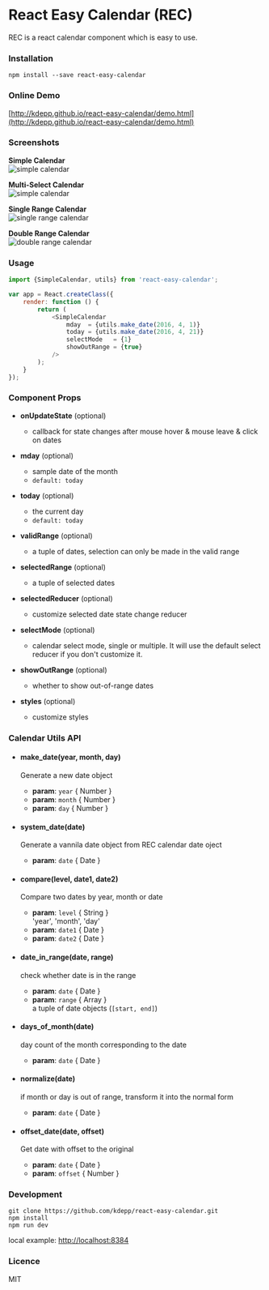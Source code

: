 # React Easy Calendar (REC)

REC is a react calendar component which is easy to use.

### Installation

```
npm install --save react-easy-calendar
```

### Online Demo

[http://kdepp.github.io/react-easy-calendar/demo.html](http://kdepp.github.io/react-easy-calendar/demo.html)

### Screenshots

**Simple Calendar**   
![simple calendar](https://cloud.githubusercontent.com/assets/461599/14759773/07114b90-0961-11e6-960a-91e43b6a4ce4.png)

**Multi-Select Calendar**   
![simple calendar](https://cloud.githubusercontent.com/assets/461599/14759775/0711c9d0-0961-11e6-885c-bb5309876f4d.png)

**Single Range Calendar**   
![single range calendar](https://cloud.githubusercontent.com/assets/461599/14759774/07114a8c-0961-11e6-9b97-cc2d57b2a65f.png)

**Double Range Calendar**   
![double range calendar](https://cloud.githubusercontent.com/assets/461599/14759772/071036d8-0961-11e6-9d4a-0920471635ce.png)

### Usage

``` js
import {SimpleCalendar, utils} from 'react-easy-calendar';

var app = React.createClass({
    render: function () {
        return (
            <SimpleCalendar
                mday  = {utils.make_date(2016, 4, 1)}
                today = {utils.make_date(2016, 4, 21)}
                selectMode   = {1}
                showOutRange = {true}
            />
        );
    }
});
```

### Component Props

- **onUpdateState** (optional)
    - callback for state changes after mouse hover & mouse leave & click on dates

- **mday** (optional)
    - sample date of the month
    - ```default: today```

- **today** (optional)
    - the current day
    - ```default: today```

- **validRange** (optional)
    - a tuple of dates, selection can only be made in the valid range

- **selectedRange** (optional)
    - a tuple of selected dates

- **selectedReducer** (optional)
    - customize selected date state change reducer

- **selectMode** (optional)
    - calendar select mode, single or multiple. It will use the default select reducer if you don't customize it.

- **showOutRange** (optional)
    - whether to show out-of-range dates

- **styles** (optional)
    - customize styles


### Calendar Utils API

- #### make_date(year, month, day)
    Generate a new date object
    - **param**: `year` { Number }
    - **param**: `month` { Number }
    - **param**: `day` { Number }

- #### system_date(date)
    Generate a vannila date object from REC calendar date oject
    - **param**: `date` { Date }

- #### compare(level, date1, date2)
    Compare two dates by year, month or date
    - **param**: `level` { String }    
        'year', 'month', 'day'
    - **param**: `date1` { Date }
    - **param**: `date2` { Date }

- #### date_in_range(date, range)
    check whether date is in the range
    - **param**: `date` { Date }
    - **param**: `range` { Array }   
        a tuple of date objects (`[start, end]`)

- #### days_of_month(date)
    day count of the month corresponding to the date
    - **param**: `date` { Date }   

- #### normalize(date)
    if month or day is out of range, transform it into the normal form
    - **param**: `date` { Date }   

- #### offset_date(date, offset)
    Get date with offset to the original
    - **param**: `date` { Date }   
    - **param**: `offset` { Number }   

### Development

```
git clone https://github.com/kdepp/react-easy-calendar.git
npm install
npm run dev
```

local example: [http://localhost:8384](http://localhost:8384)

### Licence

MIT
